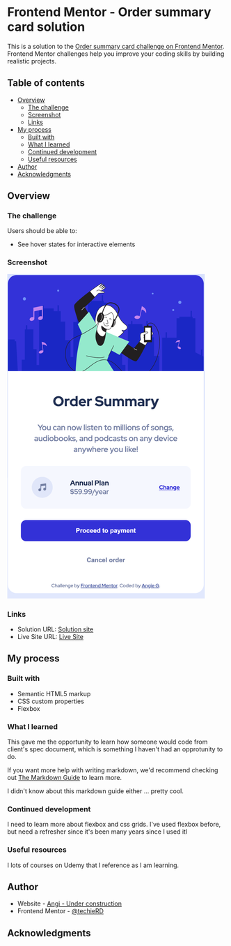 # Frontend Mentor - Order summary card solution

This is a solution to the [Order summary card challenge on Frontend Mentor](https://www.frontendmentor.io/challenges/order-summary-component-QlPmajDUj). Frontend Mentor challenges help you improve your coding skills by building realistic projects.

## Table of contents

- [Overview](#overview)
  - [The challenge](#the-challenge)
  - [Screenshot](#screenshot)
  - [Links](#links)
- [My process](#my-process)
  - [Built with](#built-with)
  - [What I learned](#what-i-learned)
  - [Continued development](#continued-development)
  - [Useful resources](#useful-resources)
- [Author](#author)
- [Acknowledgments](#acknowledgments)

## Overview

### The challenge

Users should be able to:

- See hover states for interactive elements

### Screenshot

![](images/screenshot.png)

### Links

- Solution URL: [Solution site](https://your-solution-url.com)
- Live Site URL: [Live Site](https://techierd.github.io/order-summary-component/)

## My process

### Built with

- Semantic HTML5 markup
- CSS custom properties
- Flexbox

### What I learned

This gave me the opportunity to learn how someone would code from client's spec document,
which is something I haven't had an opprotunity to do.

If you want more help with writing markdown, we'd recommend checking out [The Markdown Guide](https://www.markdownguide.org/) to learn more.

I didn't know about this markdown guide either ... pretty cool.

### Continued development

I need to learn more about flexbox and css grids. I've used flexbox before, but need a refresher since it's been many years since I used itl

### Useful resources

I lots of courses on Udemy that I reference as I am learning.

## Author

- Website - [Angi - Under construction](#)
- Frontend Mentor - [@techieRD](https://www.frontendmentor.io/profile/techierd)

## Acknowledgments
